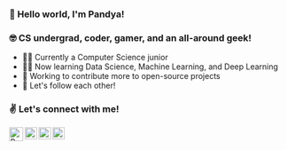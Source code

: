 ### 👋  Hello world, I'm Pandya! 

### 🤓  CS undergrad, coder, gamer, and an all-around geek!

- 👨‍🎓  Currently a Computer Science junior
- 👨‍💻  Now learning Data Science, Machine Learning, and Deep Learning
- 🔨  Working to contribute more to open-source projects
- 🤝  Let's follow each other!

### ✌ Let's connect with me!

[<img align="left" alt="Pandya Athallah Erlambang | LinkedIn" width="25px" src="https://pngimg.com/uploads/linkedIn/linkedIn_PNG38.png" />][linkedin]
[<img align="left" alt="Pandya Athallah Erlambang | Twitter" width="22px" src="https://logodownload.org/wp-content/uploads/2014/09/twitter-logo-2-1.png" />][twitter]
[<img align="left" alt="Pandya Athallah Erlambang | Instagram" width="22px" src="https://assets.stickpng.com/images/580b57fcd9996e24bc43c521.png" />][instagram]
[<img align="left" alt="Pandya Athallah Erlambang | Steam" width="22px" src="https://cdn.freebiesupply.com/images/large/2x/steam-logo-transparent.png" />][steam]

[linkedin]: https://linkedin.com/in/pandyaae
[twitter]: https://twitter.com/pandya_ae
[instagram]: https://instagram.com/pandya.ae
[steam]: https://steamcommunity.com/id/panthaer
